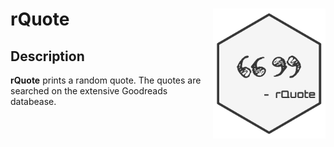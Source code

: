 # rQuote <img src="man/figures/logo.svg" align="right" alt="" width="180" />

Description
------------

<strong>rQuote</strong> prints a random quote. The quotes are searched on the extensive Goodreads databease. 
